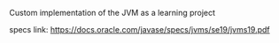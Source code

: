 
Custom implementation of the JVM as a learning project



specs link:
https://docs.oracle.com/javase/specs/jvms/se19/jvms19.pdf
